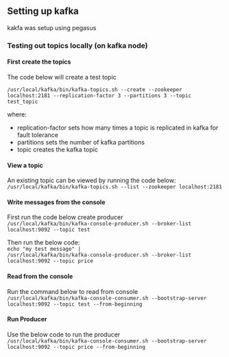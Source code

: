 
<h2>Setting up kafka</h2>
kakfa was setup using pegasus

<h3>Testing out topics locally (on kafka node)</h3>

<h4>First create the topics</h4>
The code below will create a test topic<br>

<code>/usr/local/kafka/bin/kafka-topics.sh --create --zookeeper localhost:2181 --replication-factor 3 --partitions 3 --topic test_topic</code><br>

where:<br>
<ul>
    <li>replication-factor sets how many times a topic is replicated in kafka for fault tolerance</li>
    <li>partitions sets the number of kafka partitions</li>
    <li>topic creates the kafka topic</li>
    </ul>
    
<h4>View a topic</h4>
An existing topic can be viewed by running the code below:<br>
<code>/usr/local/kafka/bin/kafka-topics.sh --list --zookeeper localhost:2181</code>

<h4>Write messages from the console</h4>
First run the code below create producer<br>
<code>/usr/local/kafka/bin/kafka-console-producer.sh --broker-list localhost:9092 --topic test</code><br>

Then run the below code:<br>
<code>echo "my test message" | /usr/local/kafka/bin/kafka-console-producer.sh --broker-list localhost:9092 --topic price</code>

<h4>Read from the console</h4>
Run the command below to read from console<br>
<code>/usr/local/kafka/bin/kafka-console-consumer.sh --bootstrap-server localhost:9092 --topic test --from-beginning</code>

<h4>Run Producer</h4>
Use the below code to run the producer<br>
<code>/usr/local/kafka/bin/kafka-console-consumer.sh --bootstrap-server localhost:9092 --topic price --from-beginning</code>


```python

```
